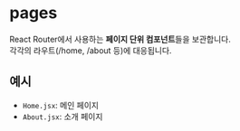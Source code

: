 # pages

React Router에서 사용하는 **페이지 단위 컴포넌트**들을 보관합니다.  
각각의 라우트(/home, /about 등)에 대응됩니다.

## 예시

- `Home.jsx`: 메인 페이지
- `About.jsx`: 소개 페이지
